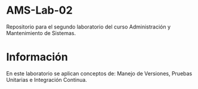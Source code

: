 # AMS-Lab-02
Repositorio para el segundo laboratorio del curso Administración y Mantenimiento de Sistemas.

# Información
En este laboratorio se aplican conceptos de: Manejo de Versiones, Pruebas Unitarias e Integración Continua.